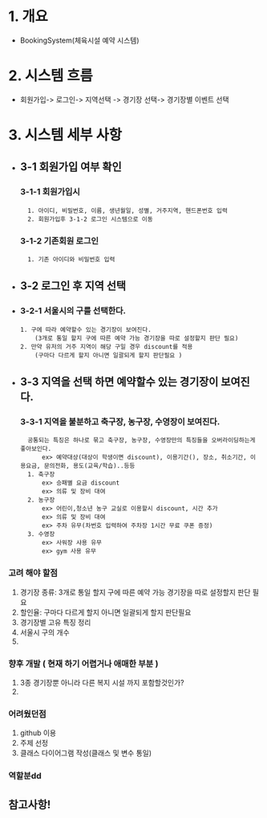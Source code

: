 


# 1. 개요 
- BookingSystem(체육시설 예약 시스템)

# 2. 시스템 흐름 
- 회원가입-> 로그인-> 지역선택 -> 경기장 선택-> 경기장별 이벤트 선택

# 3. 시스템 세부 사항

- ## 3-1 회원가입 여부 확인

    ### 3-1-1 회원가입시
        1. 아이디, 비밀번호, 이름, 생년월일, 성별, 거주지역, 핸드폰번호 입력
        2. 회원가입후 3-1-2 로그인 시스템으로 이동

    ### 3-1-2 기존회원 로그인
        1. 기존 아이디와 비밀번호 입력    


- ## 3-2 로그인 후 지역 선택 

-   ### 3-2-1 서울시의 구를 선택한다.
        1. 구에 따라 예약할수 있는 경기장이 보여진다.
            (3개로 통일 할지 구에 따른 예약 가능 경기장을 따로 설정할지 판단 필요)
        2. 만약 유저의 거주 지역이 해당 구일 경우 discount를 적용
            (구마다 다르게 할지 아니면 일괄되게 할지 판단필요 )
   
- ## 3-3 지역을 선택 하면 예약할수 있는 경기장이 보여진다.  

    ### 3-3-1 지역을 불분하고 축구장, 농구장, 수영장이 보여진다.    

        공통되는 특징은 하나로 묶고 축구장, 농구장, 수영장만의 특징들을 오버라이딩하는게 좋아보인다.
            ex> 예약대상(대상이 학생이면 discount), 이용기간(), 장소, 취소기간, 이용요금, 문의전화, 용도(교육/학습)..등등
        1. 축구장
            ex> 승패별 요금 discount
            ex> 의류 및 장비 대여        
        2. 농구장
            ex> 어린이,청소년 농구 교실로 이용할시 discount, 시간 추가
            ex> 의류 및 장비 대여
            ex> 주차 유무(차번호 입력하여 주차장 1시간 무료 쿠폰 증정)
        3. 수영장
            ex> 사워장 샤용 유무
            ex> gym 사용 유무

        
  
   



### 고려 해야 할점
1. 경기장 종류: 3개로 통일 할지 구에 따른 예약 가능 경기장을 따로 설정할지 판단 필요
2. 할인율: 구마다 다르게 할지 아니면 일괄되게 할지 판단필요
3. 경기장별 고유 특징 정리
4. 서울시 구의 개수
5. 
   

### 향후 개발 ( 현재 하기 어렵거나 애매한 부분 )
1.  3종 경기장뿐 아니라 다른 복지 시설 까지 포함할것인가?
2.  

### 어려웠던점
1. github 이용
2. 주제 선정
3. 클래스 다이어그램 작성(클래스 및 변수 통일)

### 역할분dd



## 참고사항!
